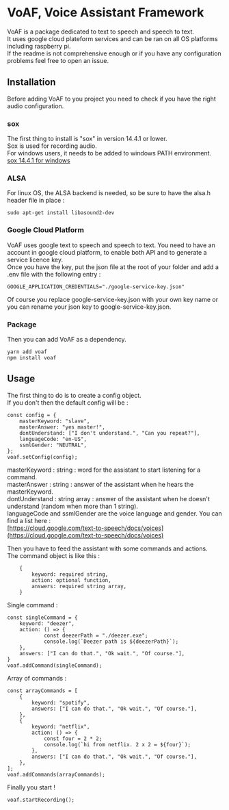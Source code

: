 # VoAF, Voice Assistant Framework

VoAF is a package dedicated to text to speech and speech to text.<br />
It uses google cloud plateform services and can be ran on all OS platforms including raspberry pi.<br />
If the readme is not comprehensive enough or if you have any configuration problems feel free to open an issue.<br />

## Installation

Before adding VoAF to you project you need to check if you have the right audio configuration.

### sox

The first thing to install is "sox" in version 14.4.1 or lower.<br />
Sox is used for recording audio.<br />
For windows users, it needs to be added to windows PATH environment.<br />
[sox 14.4.1 for windows](https://sourceforge.net/projects/sox/files/sox/14.4.1/)<br />

### ALSA

For linux OS, the ALSA backend is needed, so be sure to have the alsa.h header file in place :<br />

    sudo apt-get install libasound2-dev

### Google Cloud Platform

VoAF uses google text to speech and speech to text. You need to have an account in google cloud platform, to enable both API and to generate a service licence key.<br/>
Once you have the key, put the json file at the root of your folder and add a .env file with the following entry :<br />

    GOOGLE_APPLICATION_CREDENTIALS="./google-service-key.json"

Of course you replace google-service-key.json with your own key name or you can rename your json key to google-service-key.json.<br />

### Package

Then you can add VoAF as a dependency.

    yarn add voaf
    npm install voaf

## Usage

The first thing to do is to create a config object.<br />
If you don't then the default config will be : <br />

    const config = {
        masterKeyword: "slave",
        masterAnswer: "yes master!",
        dontUnderstand: ["I don't understand.", "Can you repeat?"],
        languageCode: "en-US",
        ssmlGender: "NEUTRAL",
    };
    voaf.setConfig(config);

masterKeyword : string : word for the assistant to start listening for a command.<br />
masterAnswer : string : answer of the assistant when he hears the masterKeyword.<br />
dontUnderstand : string array : answer of the assistant when he doesn't understand (random when more than 1 string).<br />
languageCode and ssmlGender are the voice language and gender. You can find a list here :<br />
[https://cloud.google.com/text-to-speech/docs/voices](https://cloud.google.com/text-to-speech/docs/voices)<br />

Then you have to feed the assistant with some commands and actions.<br />
The command object is like this :

        {
            keyword: required string,
            action: optional function,
            answers: required string array,
        }

Single command :

    const singleCommand = {
        keyword: "deezer",
        action: () => {
                const deezerPath = "./deezer.exe";
                console.log(`Deezer path is ${deezerPath}`);
        },
        answers: ["I can do that.", "Ok wait.", "Of course."],
    }
    voaf.addCommand(singleCommand);

Array of commands :

    const arrayCommands = [
        {
            keyword: "spotify",
            answers: ["I can do that.", "Ok wait.", "Of course."],
        },
        {
            keyword: "netflix",
            action: () => {
                const four = 2 * 2;
                console.log(`hi from netflix. 2 x 2 = ${four}`);
            },
            answers: ["I can do that.", "Ok wait.", "Of course."],
        },
    ];
    voaf.addCommands(arrayCommands);

Finally you start !

    voaf.startRecording();
